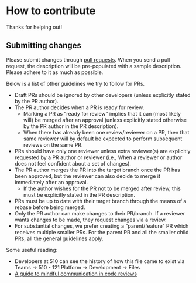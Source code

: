 # How to contribute

Thanks for helping out!

## Submitting changes

Please submit changes through [pull requests](http://help.github.com/pull-requests/). When you send a pull request, the description will be pre-populated with a sample description. Please adhere to it as much as possible.

Below is a list of other guidelines we try to follow for PRs.

- Draft PRs should be ignored by other developers (unless explicitly stated by the PR author).
- The PR author decides when a PR is ready for review.
  - Marking a PR as “ready for review” implies that it can (most likely will) be merged after an approval (unless explicitly stated otherwise by the PR author in the PR description).
  - When there has already been one review/reviewer on a PR, then that same reviewer will by default be expected to perform subsequent reviews on the same PR.
- PRs should have only one reviewer unless extra reviewer(s) are explicitly requested by a PR author or reviewer (i.e., When a reviewer or author does not feel confident about a set of changes).
- The PR author merges the PR into the target branch once the PR has been approved, but the reviewer can also decide to merge it immediately after an approval.
  - If the author wishes for the PR not to be merged after review, this must be explicitly stated in the PR description.
- PRs must be up to date with their target branch through the means of a rebase before being merged.
- Only the PR author can make changes to their PR/branch. If a reviewer wants changes to be made, they request changes via a review.
- For substantial changes, we prefer creating a "parent/feature" PR which receives multiple smaller PRs. For the parent PR and all the smaller child PRs, all the general guidelines apply.

Some useful reading:

- Developers at 510 can see the history of how this file came to exist via Teams -> 510 - 121 Platform -> Development -> Files
- [A guide to mindful communication in code reviews](https://kickstarter.engineering/a-guide-to-mindful-communication-in-code-reviews-48aab5282e5e)
